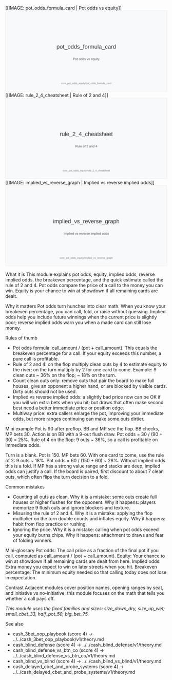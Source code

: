 [[IMAGE: pot_odds_formula_card | Pot odds vs equity]]
![Pot odds vs equity](images/pot_odds_formula_card.svg)
[[IMAGE: rule_2_4_cheatsheet | Rule of 2 and 4]]
![Rule of 2 and 4](images/rule_2_4_cheatsheet.svg)
[[IMAGE: implied_vs_reverse_graph | Implied vs reverse implied odds]]
![Implied vs reverse implied odds](images/implied_vs_reverse_graph.svg)

What it is
This module explains pot odds, equity, implied odds, reverse implied odds, the breakeven percentage, and the quick estimate called the rule of 2 and 4. Pot odds compare the price of a call to the money you can win. Equity is your chance to win at showdown if all remaining cards are dealt.

Why it matters
Pot odds turn hunches into clear math. When you know your breakeven percentage, you can call, fold, or raise without guessing. Implied odds help you include future winnings when the current price is slightly poor; reverse implied odds warn you when a made card can still lose money.

Rules of thumb
- Pot odds formula: call_amount / (pot + call_amount). This equals the breakeven percentage for a call. If your equity exceeds this number, a pure call is profitable.
- Rule of 2 and 4: on the flop multiply clean outs by 4 to estimate equity to the river; on the turn multiply by 2 for one card to come. Example: 9 clean outs ~ 36% on the flop; ~ 18% on the turn.
- Count clean outs only: remove outs that pair the board to make full houses, give an opponent a higher hand, or are blocked by visible cards. Dirty outs should not be used.
- Implied vs reverse implied odds: a slightly bad price now can be OK if you will win extra bets when you hit; but draws that often make second best need a better immediate price or position edge.
- Multiway price: extra callers enlarge the pot, improving your immediate odds, but more ranges continuing can make some outs dirtier.

Mini example
Pot is 90 after preflop. BB and MP see the flop. BB checks, MP bets 30. Action is on BB with a 9-out flush draw. Pot odds = 30 / (90 + 30) = 25%. Rule of 4 on the flop: 9 outs ~ 36%, so a call is profitable on immediate odds.

Turn is a blank. Pot is 150. MP bets 60. With one card to come, use the rule of 2: 9 outs ~ 18%. Pot odds = 60 / (150 + 60) ~ 28%. Without implied odds this is a fold. If MP has a strong value range and stacks are deep, implied odds can justify a call. If the board is paired, first discount to about 7 clean outs, which often flips the turn decision to a fold.

Common mistakes
- Counting all outs as clean. Why it is a mistake: some outs create full houses or higher flushes for the opponent. Why it happens: players memorize 9 flush outs and ignore blockers and texture.
- Misusing the rule of 2 and 4. Why it is a mistake: applying the flop multiplier on the turn double counts and inflates equity. Why it happens: habit from flop practice or rushing.
- Ignoring the price. Why it is a mistake: calling when pot odds exceed your equity burns chips. Why it happens: attachment to draws and fear of folding winners.

Mini-glossary
Pot odds: The call price as a fraction of the final pot if you call, computed as call_amount / (pot + call_amount).
Equity: Your chance to win at showdown if all remaining cards are dealt from here.
Implied odds: Extra money you expect to win on later streets when you hit.
Breakeven percentage: The minimum equity needed so that calling today does not lose in expectation.

Contrast
Adjacent modules cover position names, opening ranges by seat, and initiative vs no-initiative; this module focuses on the math that tells you whether a call pays off.

_This module uses the fixed families and sizes: size_down_dry, size_up_wet; small_cbet_33, half_pot_50, big_bet_75._

See also
- cash_3bet_oop_playbook (score 4) -> ../../cash_3bet_oop_playbook/v1/theory.md
- cash_blind_defense (score 4) -> ../../cash_blind_defense/v1/theory.md
- cash_blind_defense_vs_btn_co (score 4) -> ../../cash_blind_defense_vs_btn_co/v1/theory.md
- cash_blind_vs_blind (score 4) -> ../../cash_blind_vs_blind/v1/theory.md
- cash_delayed_cbet_and_probe_systems (score 4) -> ../../cash_delayed_cbet_and_probe_systems/v1/theory.md